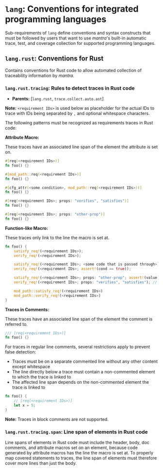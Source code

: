 # `lang`: Conventions for integrated programming languages

Sub-requirements of `lang` define conventions and syntax constructs
that must be followed by users that want to use *mantra*'s built-in
automatic trace, test, and coverage collection for supported programming languages.

## `lang.rust`: Conventions for Rust

Contains conventions for Rust code to allow automated collection of traceability information by *mantra*.

### `lang.rust.tracing`: Rules to detect traces in Rust code

- **Parents:** [`lang.rust`, `trace.collect.auto.ast`]

**Note:** `<requirement IDs>` is used below as placeholder for the actual IDs to trace with IDs being separated by `,` and optional whitespace characters.

The following patterns must be recognized as requirements traces in Rust code:

**Attribute Macro:**

These traces have an associated line span of the element the attribute is set on.

```rust
#[req(<requirement IDs>)]
fn foo() {}
```

```rust
#[mod_path::req(<requirement IDs>)]
fn foo() {}
```

```rust
#[cfg_attr(<some condition>, mod_path::req(<requirement IDs>))]
fn foo() {}
```

```rust
#[req(<requirement IDs>; props: "verifies", "satisfies")]
fn foo() {}
```

```rust
#[req(<requirement IDs>; props: "other-prop")]
fn foo() {}
```

**Function-like Macro:**

These traces only link to the line the macro is set at.

```rust
fn foo() {
    satisfy_req!(<requirement IDs>);
    verify_req!(<requirement IDs>);

    satisfy_req!(<requirement IDs>; <some code that is passed through>);
    verify_req!(<requirement IDs>; assert!(cond == true));

    satisfy_req!(<requirement IDs>; props: "other-prop"; assert!(value > 42));
    verify_req!(<requirement IDs>; props: "verifies", "satisfies"); // trace that both verifies and satisfies a requirement

    mod_path::satisfy_req!(<requirement IDs>)
    mod_path::verify_req!(<requirement IDs>)
}
```

**Traces in Comments:**

These traces have an associated line span of the element the comment is referred to.

```rust
/// [req(<requirement IDs>)]
fn foo() {}
```

For traces in regular line comments, several restrictions apply to prevent false detection:

- Traces must be on a separate commented line without any other content except whitespace
- The line directly below a trace must contain a non-commented element to which the trace is linked to
- The affected line span depends on the non-commented element the trace is linked to

```rust
fn foo() {
    // [req(<requirement IDs>)]
    let x = 5;
}
```

**Note:** Traces in block comments are not supported.

### `lang.rust.tracing.span`: Line span of elements in Rust code

Line spans of elements in Rust code must include the header, body,
doc comments, and attribute macros set on an element,
because code generated by attribute macros has the line the macro is set at.
To properly map covered statements to traces, the line span
of elements must therefore cover more lines than just the body.
